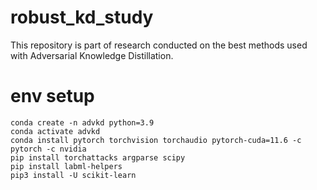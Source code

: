 # robust_kd_study
This repository is part of research conducted on the best methods used with Adversarial Knowledge Distillation.



# env setup
```
conda create -n advkd python=3.9
conda activate advkd
conda install pytorch torchvision torchaudio pytorch-cuda=11.6 -c pytorch -c nvidia 
pip install torchattacks argparse scipy 
pip install labml-helpers
pip3 install -U scikit-learn
```